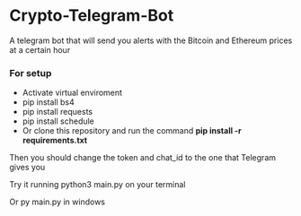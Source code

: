 # Crypto-Telegram-Bot
A telegram bot that will send you alerts with the Bitcoin and Ethereum prices at a certain hour

### For setup
- Activate virtual enviroment
- pip install bs4 
- pip install requests
- pip install schedule
- Or clone this repository and run the command 
  **pip install -r requirements.txt**

Then you should change the token and chat_id to the one that Telegram gives you

Try it running python3 main.py on your terminal

Or py main.py in windows

